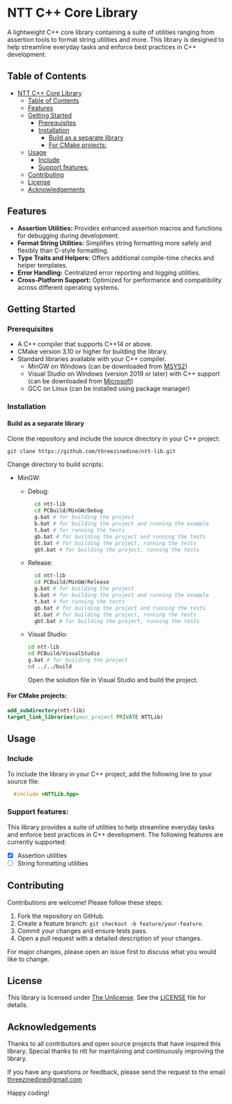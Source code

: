 # NTT C++ Core Library

A lightweight C++ core library containing a suite of utilities ranging from assertion tools to format string utilities and more. This library is designed to help streamline everyday tasks and enforce best practices in C++ development.

## Table of Contents

- [NTT C++ Core Library](#ntt-c-core-library)
  - [Table of Contents](#table-of-contents)
  - [Features](#features)
  - [Getting Started](#getting-started)
    - [Prerequisites](#prerequisites)
    - [Installation](#installation)
      - [Build as a separate library](#build-as-a-separate-library)
      - [For CMake projects:](#for-cmake-projects)
  - [Usage](#usage)
    - [Include](#include)
    - [Support features:](#support-features)
  - [Contributing](#contributing)
  - [License](#license)
  - [Acknowledgements](#acknowledgements)

## Features

- **Assertion Utilities:** Provides enhanced assertion macros and functions for debugging during development.
- **Format String Utilities:** Simplifies string formatting more safely and flexibly than C-style formatting.
- **Type Traits and Helpers:** Offers additional compile-time checks and helper templates.
- **Error Handling:** Centralized error reporting and logging utilities.
- **Cross-Platform Support:** Optimized for performance and compatibility across different operating systems.

## Getting Started

### Prerequisites

- A C++ compiler that supports C++14 or above.
- CMake version 3.10 or higher for building the library.
- Standard libraries available with your C++ compiler.
  - MinGW on Windows (can be downloaded from [MSYS2](https://www.msys2.org/))
  - Visual Studio on Windows (version 2019 or later) with C++ support (can be downloaded from [Microsoft](https://visualstudio.microsoft.com/))
  - GCC on Linux (can be installed using package manager)

### Installation

#### Build as a separate library

Clone the repository and include the source directory in your C++ project:

    git clone https://github.com/threezinedine/ntt-lib.git

Change directory to build scripts:

- MinGW:

  - Debug:

    ```bash
      cd ntt-lib
      cd PCBuild/MinGW/Debug
      g.bat # for building the project
      b.bat # for building the project and running the example
      t.bat # for running the tests
      gb.bat # for building the project and running the tests
      bt.bat # for building the project, running the tests
      gbt.bat # for building the project, running the tests
    ```

  - Release:

    ```bash
      cd ntt-lib
      cd PCBuild/MinGW/Release
      g.bat # for building the project
      b.bat # for building the project and running the example
      t.bat # for running the tests
      gb.bat # for building the project and running the tests
      bt.bat # for building the project, running the tests
      gbt.bat # for building the project, running the tests
    ```

  - Visual Studio:

    ```bash
    cd ntt-lib
    cd PCBuild/VisualStudio
    g.bat # for building the project
    cd ../../build
    ```

    Open the solution file in Visual Studio and build the project.

#### For CMake projects:

```cmake
add_subdirectory(ntt-lib)
target_link_libraries(your_project PRIVATE NTTLib)
```

## Usage

### Include

To include the library in your C++ project, add the following line to your source file:

```cpp
  #include <NTTLib.hpp>
```

### Support features:

This library provides a suite of utilities to help streamline everyday tasks and enforce best practices in C++ development. The following features are currently supported:

- [x] Assertion utilities
- [ ] String formatting utilities

## Contributing

Contributions are welcome! Please follow these steps:

1. Fork the repository on GitHub.
2. Create a feature branch: `git checkout -b feature/your-feature`.
3. Commit your changes and ensure tests pass.
4. Open a pull request with a detailed description of your changes.

For major changes, please open an issue first to discuss what you would like to change.

## License

This library is licensed under [The Unlicense](https://unlicense.org). See the [LICENSE](LICENSE) file for details.

## Acknowledgements

Thanks to all contributors and open source projects that have inspired this library. Special thanks to ntt for maintaining and continuously improving the library.

If you have any questions or feedback, please send the request to the email threezinedine@gmail.com

Happy coding!
